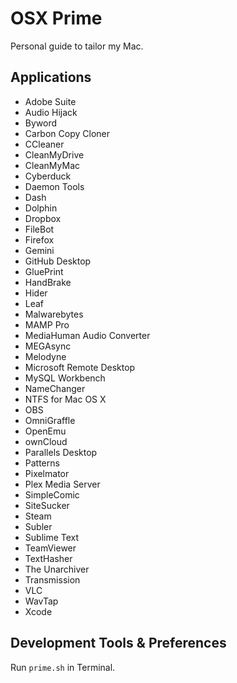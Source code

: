# OSX Prime
Personal guide to tailor my Mac.

## Applications

- Adobe Suite
- Audio Hijack
- Byword
- Carbon Copy Cloner
- CCleaner
- CleanMyDrive
- CleanMyMac
- Cyberduck
- Daemon Tools
- Dash
- Dolphin
- Dropbox
- FileBot
- Firefox
- Gemini
- GitHub Desktop
- GluePrint
- HandBrake
- Hider
- Leaf
- Malwarebytes
- MAMP Pro
- MediaHuman Audio Converter
- MEGAsync
- Melodyne
- Microsoft Remote Desktop
- MySQL Workbench
- NameChanger
- NTFS for Mac OS X
- OBS
- OmniGraffle
- OpenEmu
- ownCloud
- Parallels Desktop
- Patterns
- Pixelmator
- Plex Media Server
- SimpleComic
- SiteSucker
- Steam
- Subler
- Sublime Text
- TeamViewer
- TextHasher
- The Unarchiver
- Transmission
- VLC
- WavTap
- Xcode

## Development Tools & Preferences

Run `prime.sh` in Terminal.